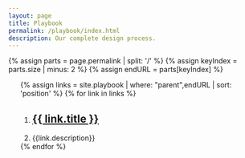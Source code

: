 ```yaml
---
layout: page
title: Playbook
permalink: /playbook/index.html
description: Our complete design process.
---
```


{% assign parts = page.permalink | split: '/' %}
{% assign keyIndex = parts.size | minus: 2 %}
{% assign endURL = parts[keyIndex] %}

<ol class="index-ol">
{% assign links = site.playbook | where: "parent",endURL | sort: 'position' %}
    {% for link in links %}
      <ol>
        <li> <h2 class="index-link"> <a href="{{ link.url | prepend: site.baseurl }}"> {{ link.title }} </a> </h2> </li>
        <li class = "index-description"> {{link.description}} </li> 
      </ol>
      {% endfor %}
</ol>